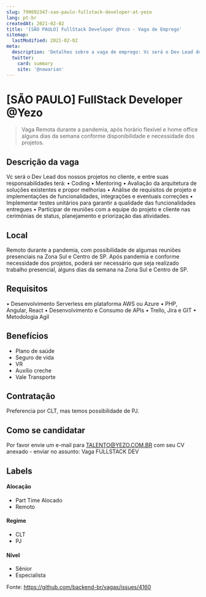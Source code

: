 ```yaml
---
slug: 799692347-sao-paulo-fullstack-developer-at-yezo
lang: pt-br
createdAt: 2021-02-02
title: '[SÃO PAULO] FullStack Developer @Yezo - Vaga de Emprego'
sitemap:
  lastModified: 2021-02-02
meta:
  description: 'Detalhes sobre a vaga de emprego: Vc será o Dev Lead dos nossos projetos no cliente, e entre suas responsabilidades terá: •	Coding •	Mentoring •	Avaliação da arquitetura de soluções existentes e propor melhorias •	Análise de requisitos de projeto e implementações de funcionalidades, integrações e eventuais correções •	Implementar testes unitários para garantir a qualidade das funcionalidades entregues •	Participar de reuniões com a equipe do projeto e cliente nas cerimônias de status, planejamento e priorização das atividades.'
  twitter:
    card: summary
    site: '@nawarian'
---
```


# [SÃO PAULO] FullStack Developer @Yezo

<!--
==================================================
Caso a vaga for remoto durante a pandemia informar no texto "Remoto durante o covid"
==================================================
-->
<!-- 
==================================================
POR FAVOR, SÓ POSTE SE A VAGA FOR PARA BACK-END!

Não faça distinção de gênero no título da vaga.

Use: "Back-End Developer" ao invés de 
"Desenvolvedor Back-End" \o/

Exemplo: `[São Paulo] Back-End Developer @ NOME DA EMPRESA`
==================================================
-->
<!--
==================================================
Caso a vaga for remoto durante a pandemia deixar a linha abaixo
==================================================
-->
> Vaga Remota durante a pandemia, após horário flexível e home office alguns dias da semana conforme disponibilidade e necessidade dos projetos.

## Descrição da vaga

Vc será o Dev Lead dos nossos projetos no cliente, e entre suas responsabilidades terá:
•	Coding 
•	Mentoring 
•	Avaliação da arquitetura de soluções existentes e propor melhorias
•	Análise de requisitos de projeto e implementações de funcionalidades, integrações e eventuais correções
•	Implementar testes unitários para garantir a qualidade das funcionalidades entregues
•	Participar de reuniões com a equipe do projeto e cliente nas cerimônias de status, planejamento e priorização das atividades.

## Local

Remoto durante a pandemia, com possibilidade de algumas reuniões presenciais na Zona Sul e Centro de SP.
Após pandemia e conforme necessidade dos projetos, poderá ser necessário que seja realizado trabalho presencial, alguns dias da semana na Zona Sul e Centro de SP.

## Requisitos

•	Desenvolvimento Serverless em plataforma AWS ou Azure
•	PHP, Angular, React
•	Desenvolvimento e Consumo de APIs
•	Trello, Jira e GIT
•	Metodologia Agil 


## Benefícios

- Plano de saúde
- Seguro de vida
- VR
- Auxílio creche
- Vale Transporte

## Contratação

Preferencia por CLT, mas temos possibilidade de PJ.

## Como se candidatar

Por favor envie um e-mail para TALENTO@YEZO.COM.BR com seu CV anexado - enviar no assunto: Vaga FULLSTACK DEV


## Labels
<!-- retire os labels que não fazem sentido à vaga -->

#### Alocação
- Part Time Alocado
- Remoto

#### Regime
- CLT
- PJ

#### Nível
- Sênior
- Especialista




Fonte: https://github.com/backend-br/vagas/issues/4160